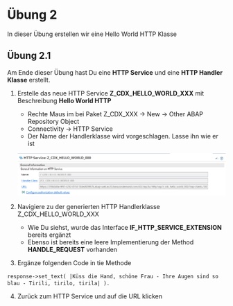 # Übung 2
In dieser Übung erstellen wir eine Hello World HTTP Klasse
## Übung 2.1
Am Ende dieser Übung hast Du eine **HTTP Service** und eine **HTTP Handler Klasse** erstellt.
1. Erstelle das neue HTTP Service **Z_CDX_HELLO_WORLD_XXX** mit Beschreibung **Hello World HTTP**
   - Rechte Maus im bei Paket Z_CDX_XXX -> New -> Other ABAP Repository Object
   - Connectivity -> HTTP Service
   - Der Name der Handlerklasse wird vorgeschlagen. Lasse ihn wie er ist

   ![HTTPService](images/exc_1_2.png?raw=true "HTTP Service")
2. Navigiere zu der generierten HTTP Handlerklasse Z_CDX_HELLO_WORLD_XXX
   - Wie Du siehst, wurde das Interface **IF_HTTP_SERVICE_EXTENSION** bereits ergänzt
   - Ebenso ist bereits eine leere Implementierung der Method **HANDLE_REQUEST** vorhanden
3. Ergänze folgenden Code in tie Methode
```
response->set_text( |Küss die Hand, schöne Frau - Ihre Augen sind so blau - Tirili, tirilo, tirila| ).
```
4. Zurück zum HTTP Service und auf die URL klicken
